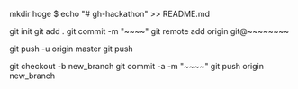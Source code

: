 mkdir hoge
$ echo "# gh-hackathon" >> README.md

git init
git add .
git commit -m "~~~~"
git remote add origin git@~~~~~~~~

git push -u origin master
git push

git checkout -b new_branch
git commit -a -m "~~~~"
git push origin new_branch